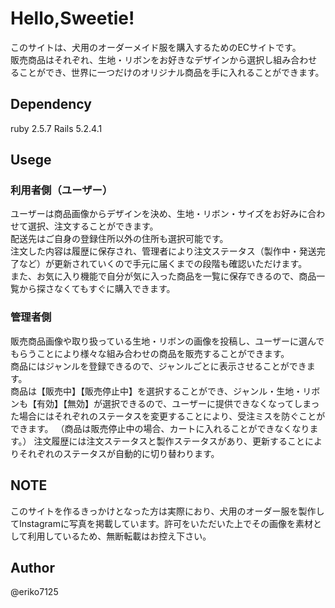 # Hello,Sweetie!  
このサイトは、犬用のオーダーメイド服を購入するためのECサイトです。  
販売商品はそれぞれ、生地・リボンをお好きなデザインから選択し組み合わせることができ、世界に一つだけのオリジナル商品を手に入れることができます。  

## Dependency  
ruby 2.5.7 Rails 5.2.4.1  
  
## Usege  
### 利用者側（ユーザー）
ユーザーは商品画像からデザインを決め、生地・リボン・サイズをお好みに合わせて選択、注文することができます。  
配送先はご自身の登録住所以外の住所も選択可能です。  
注文した内容は履歴に保存され、管理者により注文ステータス（製作中・発送完了など）が更新されていくので手元に届くまでの段階も確認いただけます。  
また、お気に入り機能で自分が気に入った商品を一覧に保存できるので、商品一覧から探さなくてもすぐに購入できます。  

### 管理者側
販売商品画像や取り扱っている生地・リボンの画像を投稿し、ユーザーに選んでもらうことにより様々な組み合わせの商品を販売することができます。  
商品にはジャンルを登録できるので、ジャンルごとに表示させることができます。  
商品は【販売中】【販売停止中】を選択することができ、ジャンル・生地・リボンも【有効】【無効】が選択できるので、ユーザーに提供できなくなってしまった場合にはそれぞれのステータスを変更することにより、受注ミスを防ぐことができます。  （商品は販売停止中の場合、カートに入れることができなくなります。）
注文履歴には注文ステータスと製作ステータスがあり、更新することによりそれぞれのステータスが自動的に切り替わります。  

## NOTE  
このサイトを作るきっかけとなった方は実際におり、犬用のオーダー服を製作してInstagramに写真を掲載しています。許可をいただいた上でその画像を素材として利用しているため、無断転載はお控え下さい。　　

## Author  
@eriko7125  
